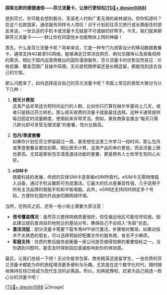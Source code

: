 **探索北欧的便捷通信——芬兰流量卡，让旅行更轻松[[TG💪+ @esim1088](https://t.me/s/esim1088)]**

提到芬兰，你可能会想到极光、圣诞老人村和广袤无垠的森林湖泊。但你知道吗？在这个北欧国家，通信服务同样令人惊叹！对于计划前往芬兰旅行或长期居住的朋友来说，一张合适的手机卡或流量卡无疑是不可或缺的好帮手。今天，我们就来聊聊芬兰流量卡——一款让你在异国他乡也能畅快上网的神器！

首先，什么是芬兰流量卡呢？简单来说，它是一种专门为游客设计的移动数据套餐卡，通常支持4G甚至5G网络，能够满足日常浏览网页、刷社交媒体以及观看视频的需求。相比于国内运营商推出的国际漫游服务，芬兰流量卡的优势显而易见：价格低廉、覆盖范围广且操作简便。无论是短期停留还是长期逗留，都能找到适合自己的方案。

那么问题来了，如何选择适合自己的芬兰流量卡呢？市面上常见的类型大致分为以下几种：

1. **按天计费型**  
这类产品非常适合短时间出行的人群。比如你只打算在赫尔辛基待上几天，或者只是路过芬兰转机，那么按天收费的流量卡就是最佳选择。这种卡通常提供每日固定的流量额度，使用起来非常灵活。例如，某些商家会推出“每天只需几欧元即可享受无限流量”的套餐，性价比极高。

2. **包月/季度套餐**  
如果你计划在芬兰停留超过一周，甚至想在这里工作学习一段时间，那么包月或季度套餐会更加划算。相比按天计费，这类产品的单价更低，而且流量上限也更高。尤其是那些包含语音通话功能的套餐，更是商务人士和学生党的心头好。

3. **eSIM卡**  
随着科技的发展，传统的实体SIM卡逐渐被eSIM所取代。eSIM卡无需物理插入设备，通过手机设置即可完成激活。它最大的优点是兼容性强，几乎适用于所有主流品牌的智能手机和平板电脑。此外，eSIM还支持同时绑定多个号码，方便你在国内外自由切换网络环境。

当然，在购买之前，还有一些小贴士需要大家注意：

- **信号覆盖情况**：虽然芬兰整体网络质量很好，但在偏远地区可能信号较弱。因此建议提前查询目的地附近的基站分布，确保自己不会陷入“失联”状态。
- **激活流程**：部分流量卡需要下载专用APP进行激活，步骤相对繁琐。如果对技术不太熟悉的朋友，可以选择预装好配置文件的服务商，省去不少麻烦。
- **客服支持**：优质的售后服务是衡量一家公司是否值得信赖的重要指标之一。当你遇到问题时，能否及时得到回应直接影响到你的体验感。

最后，让我们总结一下吧！无论你是背包客、商务精英还是留学生，一张优质的芬兰流量卡都能为你的旅程增添更多便利与乐趣。尤其是在这个数字化时代，随时随地保持在线已经成为现代生活的必需品。所以，别再犹豫啦，赶紧为自己挑选一款心仪的流量卡吧！

[[TG💪+ @esim1088](https://t.me/s/esim1088) ![Image](https://i.postimg.cc/4NQfJmqS/Snipaste-2025-05-13-00-14-12.png)]
